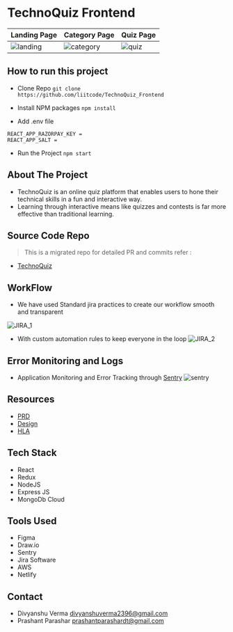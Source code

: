 # TechnoQuiz Frontend

|Landing Page|Category Page|Quiz Page|
|-----|-----|-----|
|![landing](https://ik.imagekit.io/16zqnfdfuhh/TQ_Frontend/HOME_PAGE_ue0io7I0q.png)|![category](https://ik.imagekit.io/16zqnfdfuhh/TQ_Frontend/CATEGORY_PAGE_Unzy9cVEh.png)|![quiz](https://ik.imagekit.io/16zqnfdfuhh/TQ_Frontend/QUIZ_PAGE_XikLu5e0m.png)

## How to run this project

- Clone Repo 
```git clone https://github.com/liitcode/TechnoQuiz_Frontend```

- Install NPM packages
```npm install```

- Add .env file 
```Env
REACT_APP_RAZORPAY_KEY = 
REACT_APP_SALT =
```

- Run the Project
```npm start```


## About The Project

- TechnoQuiz is an online quiz platform that enables users to hone their technical skills in a fun and interactive way. 
- Learning through interactive means like quizzes and contests is far more effective than traditional learning.


## Source Code Repo
> This is a migrated repo for detailed PR and commits refer : 
- [TechnoQuiz](https://github.com/liitcode/TechnoQuiz_Frontend)


## WorkFlow

- We have used Standard jira practices to create our workflow smooth and transparent

![JIRA_1](https://ik.imagekit.io/16zqnfdfuhh/TQ_Frontend/Frontend_Ticket_1_qLCfMiwD9.png)

- With custom automation rules to keep everyone in the loop
![JIRA_2](https://ik.imagekit.io/16zqnfdfuhh/TQ_Frontend/Jira_Automation_1-MJ7QTiw.png)


## Error Monitoring and Logs

- Application Monitoring and Error Tracking through [Sentry](https://sentry.io/organizations/divyanshu-verma/projects/technoquiz_frontend/?project=5830909) 
![sentry](https://ik.imagekit.io/16zqnfdfuhh/TQ_Frontend/Sentry_-FM9pO90u.png)


## Resources
- [PRD](https://docs.google.com/document/d/1IOZkW8H5hpOqimiDXSTyOXBxfyGfndyu7FzsNntbYuk/edit?usp=sharing)
- [Design](https://www.figma.com/file/Mxwp4pQNCL6pdhUUiYJDCR/TechnoQuiz)
- [HLA](https://ik.imagekit.io/16zqnfdfuhh/TQ_Backend/HLA_Update_dhq1FPVE9.png)

## Tech Stack

- React
- Redux
- NodeJS
- Express JS
- MongoDb Cloud

## Tools Used

- Figma
- Draw.io
- Sentry
- Jira Software
- AWS
- Netlify

## Contact
- Divyanshu Verma [divyanshuverma2396@gmail.com](divyanshuverma2396@gmail.com)
- Prashant Parashar [prashantparashardt@gmail.com](prashantparashardt@gmail.com)
